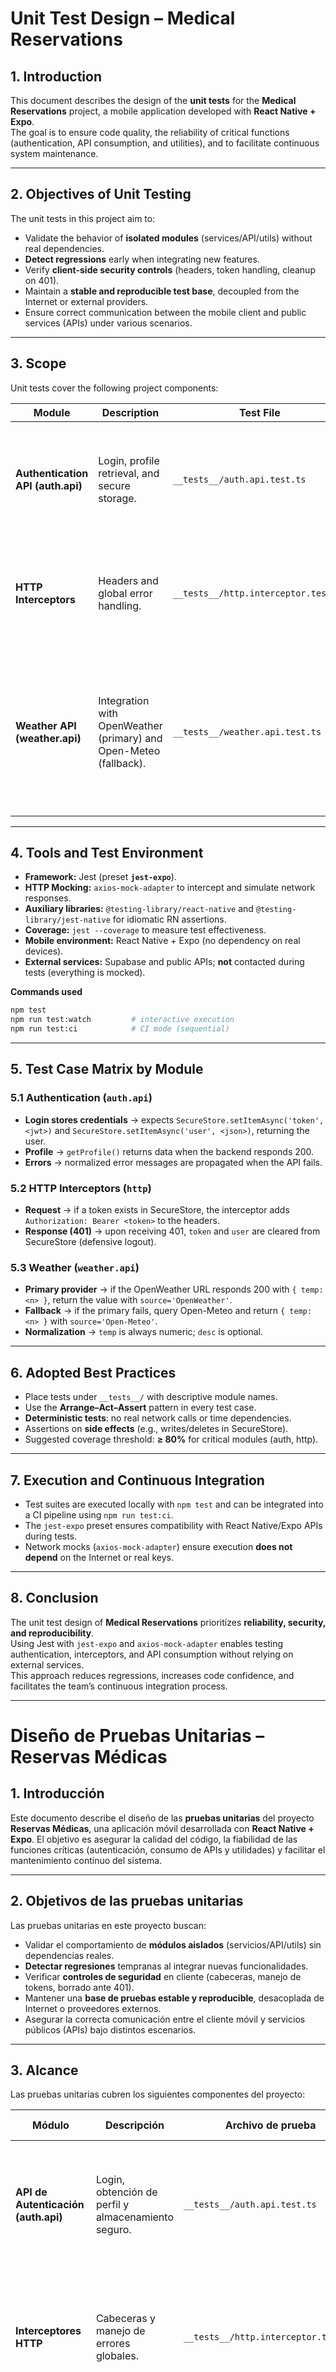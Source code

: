 # Unit Test Design – Medical Reservations

## 1. Introduction

This document describes the design of the **unit tests** for the **Medical Reservations** project, a mobile application developed with **React Native + Expo**.  
The goal is to ensure code quality, the reliability of critical functions (authentication, API consumption, and utilities), and to facilitate continuous system maintenance.

---

## 2. Objectives of Unit Testing

The unit tests in this project aim to:

- Validate the behavior of **isolated modules** (services/API/utils) without real dependencies.
- **Detect regressions** early when integrating new features.
- Verify **client-side security controls** (headers, token handling, cleanup on 401).
- Maintain a **stable and reproducible test base**, decoupled from the Internet or external providers.
- Ensure correct communication between the mobile client and public services (APIs) under various scenarios.

---

## 3. Scope

Unit tests cover the following project components:

| Module                            | Description                                                       | Test File                            | Test Purpose                                                                                                                                                       |
| --------------------------------- | ----------------------------------------------------------------- | ------------------------------------ | ------------------------------------------------------------------------------------------------------------------------------------------------------------------ |
| **Authentication API (auth.api)** | Login, profile retrieval, and secure storage.                     | `__tests__/auth.api.test.ts`         | Verify storage in **Expo SecureStore** using `token` and `user` keys, and validate the payload returned by the API.                                                |
| **HTTP Interceptors**             | Headers and global error handling.                                | `__tests__/http.interceptor.test.ts` | Ensure `Authorization: Bearer <token>` is added when a token exists, and **clear** storage (`token`, `user`) on **401** responses.                                 |
| **Weather API (weather.api)**     | Integration with OpenWeather (primary) and Open-Meteo (fallback). | `__tests__/weather.api.test.ts`      | Validate that the **primary provider** is used when it responds with 200, and that there is an **automatic fallback** if it fails, normalizing the numeric `temp`. |

---

## 4. Tools and Test Environment

- **Framework:** Jest (preset **`jest-expo`**).
- **HTTP Mocking:** `axios-mock-adapter` to intercept and simulate network responses.
- **Auxiliary libraries:** `@testing-library/react-native` and `@testing-library/jest-native` for idiomatic RN assertions.
- **Coverage:** `jest --coverage` to measure test effectiveness.
- **Mobile environment:** React Native + Expo (no dependency on real devices).
- **External services:** Supabase and public APIs; **not** contacted during tests (everything is mocked).

**Commands used**

```bash
npm test
npm run test:watch         # interactive execution
npm run test:ci            # CI mode (sequential)
```

---

## 5. Test Case Matrix by Module

### 5.1 Authentication (`auth.api`)

- **Login stores credentials** → expects `SecureStore.setItemAsync('token', <jwt>)` and `SecureStore.setItemAsync('user', <json>)`, returning the user.
- **Profile** → `getProfile()` returns data when the backend responds 200.
- **Errors** → normalized error messages are propagated when the API fails.

### 5.2 HTTP Interceptors (`http`)

- **Request** → if a token exists in SecureStore, the interceptor adds `Authorization: Bearer <token>` to the headers.
- **Response (401)** → upon receiving 401, `token` and `user` are cleared from SecureStore (defensive logout).

### 5.3 Weather (`weather.api`)

- **Primary provider** → if the OpenWeather URL responds 200 with `{ temp: <n> }`, return the value with `source='OpenWeather'`.
- **Fallback** → if the primary fails, query Open-Meteo and return `{ temp: <n> }` with `source='Open-Meteo'`.
- **Normalization** → `temp` is always numeric; `desc` is optional.

---

## 6. Adopted Best Practices

- Place tests under `__tests__/` with descriptive module names.
- Use the **Arrange–Act–Assert** pattern in every test case.
- **Deterministic tests**: no real network calls or time dependencies.
- Assertions on **side effects** (e.g., writes/deletes in SecureStore).
- Suggested coverage threshold: **≥ 80%** for critical modules (auth, http).

---

## 7. Execution and Continuous Integration

- Test suites are executed locally with `npm test` and can be integrated into a CI pipeline using `npm run test:ci`.
- The `jest-expo` preset ensures compatibility with React Native/Expo APIs during tests.
- Network mocks (`axios-mock-adapter`) ensure execution **does not depend** on the Internet or real keys.

---

## 8. Conclusion

The unit test design of **Medical Reservations** prioritizes **reliability, security, and reproducibility**.  
Using Jest with `jest-expo` and `axios-mock-adapter` enables testing authentication, interceptors, and API consumption without relying on external services.  
This approach reduces regressions, increases code confidence, and facilitates the team’s continuous integration process.

---

# Diseño de Pruebas Unitarias – Reservas Médicas

## 1. Introducción

Este documento describe el diseño de las **pruebas unitarias** del proyecto **Reservas Médicas**, una aplicación móvil desarrollada con **React Native + Expo**. El objetivo es asegurar la calidad del código, la fiabilidad de las funciones críticas (autenticación, consumo de APIs y utilidades) y facilitar el mantenimiento continuo del sistema.

---

## 2. Objetivos de las pruebas unitarias

Las pruebas unitarias en este proyecto buscan:

- Validar el comportamiento de **módulos aislados** (servicios/API/utils) sin dependencias reales.
- **Detectar regresiones** tempranas al integrar nuevas funcionalidades.
- Verificar **controles de seguridad** en cliente (cabeceras, manejo de tokens, borrado ante 401).
- Mantener una **base de pruebas estable y reproducible**, desacoplada de Internet o proveedores externos.
- Asegurar la correcta comunicación entre el cliente móvil y servicios públicos (APIs) bajo distintos escenarios.

---

## 3. Alcance

Las pruebas unitarias cubren los siguientes componentes del proyecto:

| Módulo                              | Descripción                                                     | Archivo de prueba                    | Propósito de la prueba                                                                                                                                     |
| ----------------------------------- | --------------------------------------------------------------- | ------------------------------------ | ---------------------------------------------------------------------------------------------------------------------------------------------------------- |
| **API de Autenticación (auth.api)** | Login, obtención de perfil y almacenamiento seguro.             | `__tests__/auth.api.test.ts`         | Verificar almacenamiento en **Expo SecureStore** con claves `token` y `user`, y validar el payload devuelto por la API.                                    |
| **Interceptores HTTP**              | Cabeceras y manejo de errores globales.                         | `__tests__/http.interceptor.test.ts` | Asegurar que se añade `Authorization: Bearer <token>` cuando existe token y que se **limpia** el almacenamiento (`token`, `user`) ante respuestas **401**. |
| **API Meteorológica (weather.api)** | Integración con OpenWeather (primario) y Open‑Meteo (fallback). | `__tests__/weather.api.test.ts`      | Validar que se usa el **proveedor primario** cuando responde 200 y que existe **fallback automático** si falla, normalizando `temp` numérico.              |

---

## 4. Herramientas y entorno de prueba

- **Framework:** Jest (preset **`jest-expo`**).
- **Mocking HTTP:** `axios-mock-adapter` para interceptar y simular respuestas de red.
- **Bibliotecas auxiliares:** `@testing-library/react-native` y `@testing-library/jest-native` para aserciones idiomáticas en RN.
- **Cobertura:** `jest --coverage` para medir efectividad de pruebas.
- **Entorno móvil:** React Native + Expo (sin dependencias de dispositivos reales).
- **Servicios externos:** Supabase y APIs públicas; **no** se contactan en tests (todo se simula).

**Comandos usados**

```bash
npm test
npm run test:watch         # ejecución interactiva
npm run test:ci            # modo CI (secuencial)
```

---

## 5. Matriz de casos por módulo

### 5.1 Autenticación (`auth.api`)

- **Login almacena credenciales** → se espera `SecureStore.setItemAsync('token', <jwt>)` y `SecureStore.setItemAsync('user', <json>)` y retorno del usuario.
- **Perfil** → `getProfile()` devuelve datos cuando el backend responde 200.
- **Errores** → se propagan mensajes de error normalizados cuando la API falla.

### 5.2 Interceptores HTTP (`http`)

- **Request** → si existe token en SecureStore, el interceptor agrega `Authorization: Bearer <token>` a los headers.
- **Response (401)** → al recibir 401, se borran `token` y `user` de SecureStore (logout defensivo).

### 5.3 Clima (`weather.api`)

- **Proveedor primario** → si la URL de OpenWeather responde 200 con `{ temp: <n> }`, se retorna el valor y `source='OpenWeather'`.
- **Fallback** → si falla el primario, se consulta Open‑Meteo y se retorna `{ temp: <n> }` con `source='Open-Meteo'`.
- **Normalización** → `temp` siempre es numérico; `desc` es opcional.

---

## 6. Buenas prácticas adoptadas

- Colocar las pruebas en `__tests__/` y usar nombres descriptivos por módulo.
- Patrón **Arrange–Act–Assert** en cada caso.
- Tests **deterministas**: sin llamadas reales de red ni dependencias de tiempo.
- Aserciones sobre **efectos colaterales** (p. ej., escritura/borrado en SecureStore).
- Umbral sugerido de cobertura: **≥ 80 %** en módulos críticos (auth, http).

---

## 7. Ejecución e integración continua

- Las suites se ejecutan con `npm test` localmente y pueden integrarse a un pipeline CI con `npm run test:ci`.
- El preset `jest-expo` garantiza compatibilidad con APIs de React Native/Expo durante los tests.
- Los mocks de red (axios‑mock‑adapter) permiten que la ejecución **no dependa** de Internet ni de claves reales.

---

## 8. Conclusión

El diseño de pruebas unitarias de **Reservas Médicas** prioriza **fiabilidad, seguridad y reproducibilidad**. El uso de Jest con `jest-expo` y `axios-mock-adapter` permite validar autenticación, interceptores y consumo de APIs sin depender de servicios externos.  
Este enfoque reduce regresiones, mejora la confianza en el código y facilita la integración continua del equipo.

---

_Author: Cesar Misael Garcia Lopez_

_Date: October 05, 2025_
